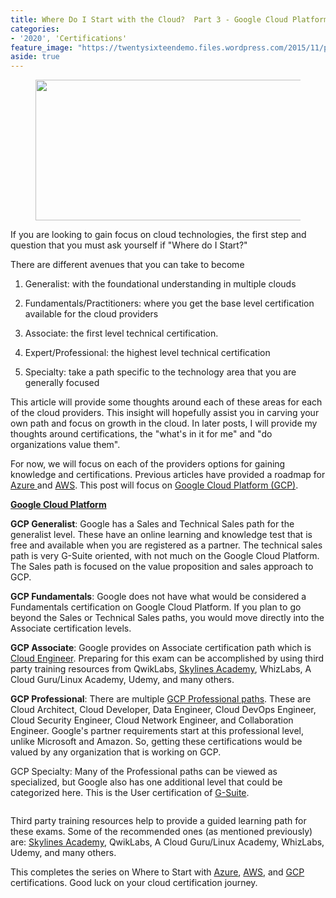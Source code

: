 ```yaml
---
title: Where Do I Start with the Cloud?  Part 3 - Google Cloud Platform
categories:
- '2020', 'Certifications'
feature_image: "https://twentysixteendemo.files.wordpress.com/2015/11/post.png"
aside: true
---
```



<div class="wp-block-image"><figure class="aligncenter size-large is-resized"><img src="https://captainhyperscaler.files.wordpress.com/2019/10/clouds-e1580309278738.png?w=631" alt="" class="wp-image-119" width="475" height="225"/></figure></div>


If you are looking to gain focus on cloud technologies, the first step and question that you must ask yourself if "Where do I Start?" 

There are different avenues that you can take to become 

1. Generalist: with the foundational understanding in multiple clouds

1. Fundamentals/Practitioners: where you get the base level certification available for the cloud providers

1. Associate: the first level technical certification.

1. Expert/Professional: the highest level technical certification

1. Specialty: take a path specific to the technology area that you are generally focused

This article will provide some thoughts around each of these areas for each of the cloud providers.  This insight will hopefully assist you in carving your own path and focus on growth in the cloud.  In later posts, I will provide my thoughts around certifications, the "what's in it for me" and "do organizations value them".

For now, we will focus on each of the providers options for gaining knowledge and certifications.  Previous articles have provided a roadmap for <a rel="noreferrer noopener" aria-label="Azure  (opens in a new tab)" href="https://captainhyperscaler.github.io/2020/01/28/where-do-i-start-with-the-cloud-part-1-microsoft-azure/" target="_blank">Azure </a>and <a rel="noreferrer noopener" aria-label="AWS (opens in a new tab)" href="https://captainhyperscaler.github.io/2020/01/29/where-do-i-start-with-the-cloud-part-2-amazon-web-services/" target="_blank">AWS</a>.  This post will focus on <a href="https://cloud.google.com/certification/" target="_blank" rel="noreferrer noopener" aria-label="Google Cloud Platform (GCP) (opens in a new tab)">Google Cloud Platform (GCP)</a>.

<span style="font-weight:bold;text-decoration:underline;">Google Cloud Platform</span>

<strong>GCP Generalist</strong>:  Google has a Sales and Technical Sales path for the generalist level.  These have an online learning and knowledge test that is free and available when you are registered as a partner.  The technical sales path is very G-Suite oriented, with not much on the Google Cloud Platform.  The Sales path is focused on the value proposition and sales approach to GCP.

<strong>GCP Fundamentals</strong>: Google does not have what would be considered a Fundamentals certification on Google Cloud Platform.  If you plan to go beyond the Sales or Technical Sales paths, you would move directly into the Associate certification levels.

<strong>GCP Associate</strong>:  Google provides on Associate certification path which is <a rel="noreferrer noopener" aria-label="Cloud Engineer (opens in a new tab)" href="https://cloud.google.com/certification/cloud-engineer" target="_blank">Cloud Engineer</a>.  Preparing for this exam can be accomplished by using third party training resources from QwikLabs, <a rel="noreferrer noopener" aria-label="Skylines Academy (opens in a new tab)" href="https://courses.skylinesacademy.com/?affcode=180879_p1mljie2" target="_blank">Skylines Academy</a>, WhizLabs, A Cloud Guru/Linux Academy, Udemy, and many others.

<strong>GCP Professional</strong>: There are multiple <a href="https://cloud.google.com/certification/" target="_blank" rel="noreferrer noopener" aria-label="GCP Professional paths (opens in a new tab)">GCP Professional paths</a>.  These are Cloud Architect, Cloud Developer, Data Engineer, Cloud DevOps Engineer, Cloud Security Engineer, Cloud Network Engineer, and Collaboration Engineer.  Google's partner requirements start at this professional level, unlike Microsoft and Amazon.  So, getting these certifications would be valued by any organization that is working on GCP.

GCP Specialty</strong>: Many of the Professional paths can be viewed as specialized, but Google also has one additional level that could be categorized here.  This is the User certification of <a href="https://cloud.google.com/certification/gsuite" target="_blank" rel="noreferrer noopener" aria-label="G-Suite (opens in a new tab)">G-Suite</a>.  


<figure class="wp-block-image size-large"><img src="https://captainhyperscaler.files.wordpress.com/2020/01/gcpcerts.png?w=888" alt="" class="wp-image-338"/></figure>


Third party training resources help to provide a guided learning path for these exams.  Some of the recommended ones (as mentioned previously) are:  <a rel="noreferrer noopener" href="https://courses.skylinesacademy.com/?affcode=180879_p1mljie2" target="_blank">Skylines Academy</a>, QwikLabs, A Cloud Guru/Linux Academy, WhizLabs, Udemy, and many others.

This completes the series on Where to Start with <a rel="noreferrer noopener" aria-label="Azure (opens in a new tab)" href="https://captainhyperscaler.github.io/2020/01/28/where-do-i-start-with-the-cloud-part-1-microsoft-azure/" target="_blank">Azure</a>, <a rel="noreferrer noopener" aria-label="AWS (opens in a new tab)" href="https://captainhyperscaler.github.io/2020/01/29/where-do-i-start-with-the-cloud-part-2-amazon-web-services/" target="_blank">AWS</a>, and <a href="http://where-do-i-start-with-the-cloud?-part-3:-google-cloud-platform" target="_blank" rel="noreferrer noopener" aria-label="GCP  (opens in a new tab)">GCP </a>certifications.  Good luck on your cloud certification journey.
